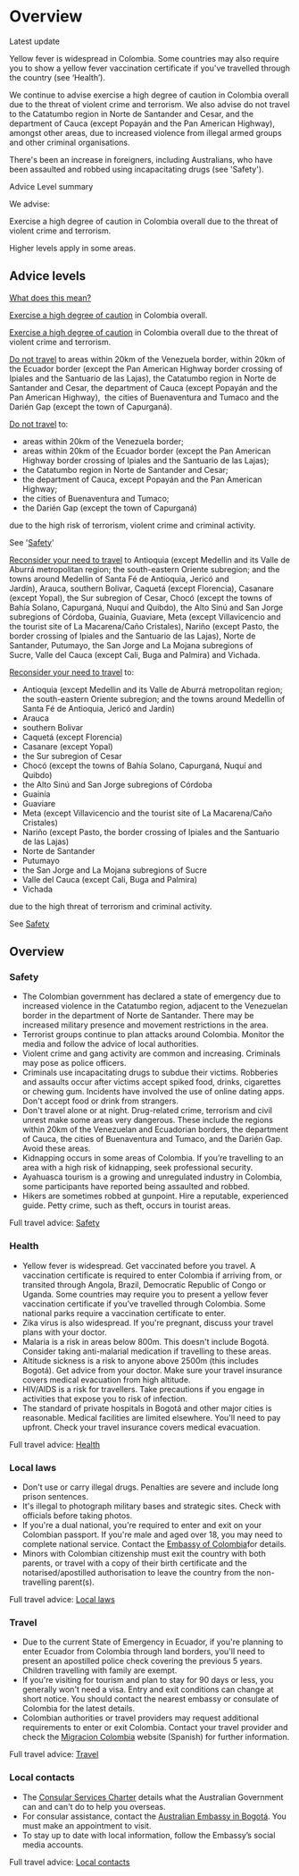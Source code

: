 # Overview

Latest update

Yellow fever is widespread in Colombia. Some countries may also require you to show a yellow fever vaccination certificate if you've travelled through the country (see ‘Health’).  
  
We continue to advise exercise a high degree of caution in Colombia overall due to the threat of violent crime and terrorism. We also advise do not travel to the Catatumbo region in Norte de Santander and Cesar, and the department of Cauca (except Popayán and the Pan American Highway), amongst other areas, due to increased violence from illegal armed groups and other criminal organisations.  
  
There's been an increase in foreigners, including Australians, who have been assaulted and robbed using incapacitating drugs (see 'Safety').

Advice Level summary

We advise:

Exercise a high degree of caution in Colombia overall due to the threat of violent crime and terrorism.

Higher levels apply in some areas.

## Advice levels

[What does this mean?](/before-you-go/travel-advice-explained/)

[Exercise a high degree of caution](https://www.smartraveller.gov.au/consular-services/travel-advice-explained#level2 ) in Colombia overall.

[Exercise a high degree of caution](https://www.smartraveller.gov.au/consular-services/travel-advice-explained#level2 ) in Colombia overall due to the threat of violent crime and terrorism.

[Do not travel](https://www.smartraveller.gov.au/consular-services/travel-advice-explained#level4) to areas within 20km of the Venezuela border, within 20km of the Ecuador border (except the Pan American Highway border crossing of Ipiales and the Santuario de las Lajas), the Catatumbo region in Norte de Santander and Cesar, the department of Cauca (except Popayán and the Pan American Highway),  the cities of Buenaventura and Tumaco and the Darién Gap (except the town of Capurganá).

[Do not travel](https://www.smartraveller.gov.au/consular-services/travel-advice-explained#level4) to:

* areas within 20km of the Venezuela border;
* areas within 20km of the Ecuador border (except the Pan American Highway border crossing of Ipiales and the Santuario de las Lajas);
* the Catatumbo region in Norte de Santander and Cesar;
* the department of Cauca, except Popayán and the Pan American Highway;
* the cities of Buenaventura and Tumaco;
* the Darién Gap (except the town of Capurganá)

due to the high risk of terrorism, violent crime and criminal activity.

See '[Safety](#safety)'

[Reconsider your need to travel](https://www.smartraveller.gov.au/consular-services/travel-advice-explained#level3 ) to Antioquia (except Medellin and its Valle de Aburrá metropolitan region; the south-eastern Oriente subregion; and the towns around Medellin of Santa Fé de Antioquia, Jericó and Jardín), Arauca, southern Bolivar, Caquetá (except Florencia), Casanare (except Yopal), the Sur subregion of Cesar, Chocó (except the towns of Bahía Solano, Capurganá, Nuquí and Quibdo), the Alto Sinú and San Jorge subregions of Córdoba, Guainía, Guaviare, Meta (except Villavicencio and the tourist site of La Macarena/Caño Cristales), Nariño (except Pasto, the border crossing of Ipiales and the Santuario de las Lajas), Norte de Santander, Putumayo, the San Jorge and La Mojana subregions of Sucre, Valle del Cauca (except Cali, Buga and Palmira) and Vichada.

[Reconsider your need to travel](https://www.smartraveller.gov.au/consular-services/travel-advice-explained#level3) to:

* Antioquia (except Medellin and its Valle de Aburrá metropolitan region; the south-eastern Oriente subregion; and the towns around Medellin of Santa Fé de Antioquia, Jericó and Jardín)
* Arauca
* southern Bolivar
* Caquetá (except Florencia)
* Casanare (except Yopal)
* the Sur subregion of Cesar
* Chocó (except the towns of Bahía Solano, Capurganá, Nuquí and Quibdo)
* the Alto Sinú and San Jorge subregions of Córdoba
* Guainía
* Guaviare
* Meta (except Villavicencio and the tourist site of La Macarena/Caño Cristales)
* Nariño (except Pasto, the border crossing of Ipiales and the Santuario de las Lajas)
* Norte de Santander
* Putumayo
* the San Jorge and La Mojana subregions of Sucre
* Valle del Cauca (except Cali, Buga and Palmira)
* Vichada

due to the high threat of terrorism and criminal activity.

See [Safety](https://smartraveller.govcms.gov.au/destinations/americas/colombia#safety)

## Overview

### Safety

* The Colombian government has declared a state of emergency due to increased violence in the Catatumbo region, adjacent to the Venezuelan border in the department of Norte de Santander. There may be increased military presence and movement restrictions in the area.
* Terrorist groups continue to plan attacks around Colombia. Monitor the media and follow the advice of local authorities.
* Violent crime and gang activity are common and increasing. Criminals may pose as police officers.
* Criminals use incapacitating drugs to subdue their victims. Robberies and assaults occur after victims accept spiked food, drinks, cigarettes or chewing gum. Incidents have involved the use of online dating apps. Don't accept food or drink from strangers.
* Don't travel alone or at night. Drug-related crime, terrorism and civil unrest make some areas very dangerous. These include the regions within 20km of the Venezuelan and Ecuadorian borders, the department of Cauca, the cities of Buenaventura and Tumaco, and the Darién Gap. Avoid these areas.
* Kidnapping occurs in some areas of Colombia. If you’re travelling to an area with a high risk of kidnapping, seek professional security.
* Ayahuasca tourism is a growing and unregulated industry in Colombia, some participants have reported being assaulted and robbed.
* Hikers are sometimes robbed at gunpoint. Hire a reputable, experienced guide. Petty crime, such as theft, occurs in tourist areas.

Full travel advice: [Safety](#safety)

### Health

* Yellow fever is widespread. Get vaccinated before you travel. A vaccination certificate is required to enter Colombia if arriving from, or transited through Angola, Brazil, Democratic Republic of Congo or Uganda. Some countries may require you to present a yellow fever vaccination certificate if you’ve travelled through Colombia. Some national parks require a vaccination certificate to enter.
* Zika virus is also widespread. If you're pregnant, discuss your travel plans with your doctor.
* Malaria is a risk in areas below 800m. This doesn't include Bogotá. Consider taking anti-malarial medication if travelling to these areas.
* Altitude sickness is a risk to anyone above 2500m (this includes Bogotá). Get advice from your doctor. Make sure your travel insurance covers medical evacuation from high altitude.
* HIV/AIDS is a risk for travellers. Take precautions if you engage in activities that expose you to risk of infection.
* The standard of private hospitals in Bogotá and other major cities is reasonable. Medical facilities are limited elsewhere. You'll need to pay upfront. Check your travel insurance covers medical evacuation.

Full travel advice: [Health](#health)

### Local laws

* Don't use or carry illegal drugs. Penalties are severe and include long prison sentences.
* It's illegal to photograph military bases and strategic sites. Check with officials before taking photos.
* If you're a dual national, you're required to enter and exit on your Colombian passport. If you're male and aged over 18, you may need to complete national service. Contact the [Embassy of Colombia](https://protocol.dfat.gov.au/Public/Missions/45)for details.
* Minors with Colombian citizenship must exit the country with both parents, or travel with a copy of their birth certificate and the notarised/apostilled authorisation to leave the country from the non-travelling parent(s).

Full travel advice: [Local laws](#local-laws)

### Travel

* Due to the current State of Emergency in Ecuador, if you're planning to enter Ecuador from Colombia through land borders, you'll need to present an apostilled police check covering the previous 5 years. Children travelling with family are exempt.
* If you're visiting for tourism and plan to stay for 90 days or less, you generally won't need a visa. Entry and exit conditions can change at short notice. You should contact the nearest embassy or consulate of Colombia for the latest details.
* Colombian authorities or travel providers may request additional requirements to enter or exit Colombia. Contact your travel provider and check the [Migracion Colombia](https://www.migracioncolombia.gov.co/) website (Spanish) for further information.

Full travel advice: [Travel](#travel)

### Local contacts

* The [Consular Services Charter](/node/46) details what the Australian Government can and can't do to help you overseas.
* For consular assistance, contact the [Australian Embassy in Bogotá](https://colombia.embassy.gov.au/). You must make an appointment to visit.
* To stay up to date with local information, follow the Embassy’s social media accounts.

Full travel advice: [Local contacts](#local-contacts)